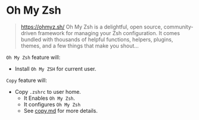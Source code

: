 # Oh My Zsh
> https://ohmyz.sh/
> Oh My Zsh is a delightful, open source, community-driven framework for managing your Zsh configuration. It comes bundled with thousands of helpful functions, helpers, plugins, themes, and a few things that make you shout...

`Oh My Zsh` feature will:
- Install `Oh My ZSH` for current user.

`Copy` feature will:
- Copy `.zshrc` to user home.
    - It Enables `Oh My Zsh`.
    - It configures `Oh My Zsh`
    - See [copy.md](./copy.md) for more details.
